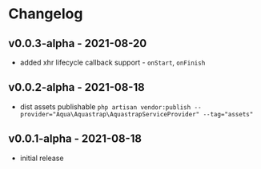 # Changelog

## v0.0.3-alpha - 2021-08-20

- added xhr lifecycle callback support - `onStart`, `onFinish`

## v0.0.2-alpha - 2021-08-18

- dist assets publishable `php artisan vendor:publish --provider="Aqua\Aquastrap\AquastrapServiceProvider" --tag="assets"`

## v0.0.1-alpha - 2021-08-18

- initial release